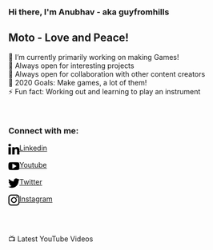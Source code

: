 ### Hi there, I'm Anubhav - aka guyfromhills 

## Moto - Love and Peace!
🔭 I’m currently primarily working on making Games!<br/>
🌱 Always open for interesting projects <br/>
👯 Always open for collaboration with other content creators <br/>
🥅 2020 Goals: Make games, a lot of them! <br/>
⚡ Fun fact: Working out and learning to play an instrument <br/>
 
 <br/>
 
### Connect with me:
<img align="left" width="22px" src="images/linkedin-letters.svg">[Linkedin](https://www.linkedin.com/in/guyfromhills/)    
<br/>
<img align="left" width="22px" src="images/youtube-logo.svg">[Youtube](https://www.youtube.com/channel/UCY9wK6W6rzvGNxidxC7Tgiw?view_as=subscriber) <br/>
<br/>
<img align="left" width="22px" src="images/twitter-black-shape.svg">[Twitter](https://twitter.com/guyfromhills)   <br/>
<br/>
<img align="left" width="22px" src="images/instagram-logo.svg">[Instagram](https://www.instagram.com/guyfromhills/?hl=en)  


<br/>
<br/>

📺 Latest YouTube Videos


